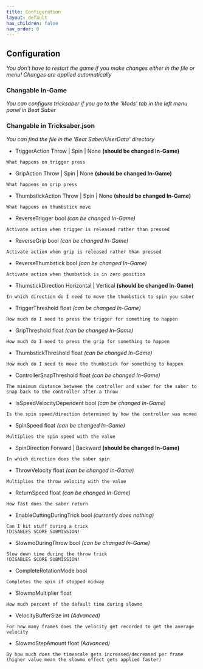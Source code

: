 ```yaml
---
title: Configuration
layout: default
has_children: false
nav_order: 0
---
```

## Configuration
*You don't have to restart the game if you make changes either in the file or menu! Changes are applied automatically*
### Changable In-Game
*You can configure tricksaber if you go to the 'Mods' tab in the left menu panel in Beat Saber*
### Changable in Tricksaber.json
*You can find the file in the 'Beat Saber/UserData' directory*
- TriggerAction <span class="variable-type enum">Throw | Spin | None</span> **(should be changed In-Game)**
```
What happens on trigger press
```
- GripAction <span class="variable-type enum">Throw | Spin | None</span> **(should be changed In-Game)**
```
What happens on grip press
```
- ThumbstickAction <span class="variable-type enum">Throw | Spin | None</span> **(should be changed In-Game)**
```
What happens on thumbstick move
```
- ReverseTrigger <span class="variable-type bool">bool</span> *(can be changed In-Game)*
```
Activate action when trigger is released rather than pressed
```
- ReverseGrip <span class="variable-type bool">bool</span> *(can be changed In-Game)*
```
Activate action when grip is released rather than pressed
```
- ReverseThumbstick <span class="variable-type bool">bool</span> *(can be changed In-Game)*
```
Activate action when thumbstick is in zero position
```
- ThumstickDirection <span class="variable-type enum">Horizontal | Vertical</span> **(should be changed In-Game)**
```
In which direction do I need to move the thumbstick to spin you saber
```
- TriggerThreshold <span class="variable-type float">float</span> *(can be changed In-Game)*
```
How much do I need to press the trigger for something to happen
```
- GripThreshold <span class="variable-type float">float</span> *(can be changed In-Game)*
```
How much do I need to press the grip for something to happen
```
- ThumbstickThreshold <span class="variable-type float">float</span> *(can be changed In-Game)*
```
How much do I need to move the thumbstick for something to happen
```
- ControllerSnapThreshold <span class="variable-type float">float</span> *(can be changed In-Game)*
```
The minimum distance between the controller and saber for the saber to snap back to the controller after a throw
```
- IsSpeedVelocityDependent <span class="variable-type bool">bool</span> *(can be changed In-Game)*
```
Is the spin speed/direction determined by how the controller was moved
```
- SpinSpeed <span class="variable-type float">float</span> *(can be changed In-Game)*
```
Multiplies the spin speed with the value
```
- SpinDirection <span class="variable-type enum">Forward | Backward</span> **(should be changed In-Game)**
```
In which direction does the saber spin
```
- ThrowVelocity <span class="variable-type float">float</span> *(can be changed In-Game)*
```
Multiplies the throw velocity with the value
```
- ReturnSpeed <span class="variable-type float">float</span> *(can be changed In-Game)*
```
How fast does the saber return
```
- EnableCuttingDuringTrick <span class="variable-type bool">bool</span> *(currently does nothing)*
```
Can I hit stuff during a trick
!DISABLES SCORE SUBMISSION!
```
- SlowmoDuringThrow <span class="variable-type bool">bool</span> *(can be changed In-Game)*
```
Slow down time during the throw trick
!DISABLES SCORE SUBMISSION!
```
- CompleteRotationMode <span class="variable-type bool">bool</span>
```
Completes the spin if stopped midway
```
- SlowmoMultiplier <span class="variable-type float">float</span>
```
How much percent of the default time during slowmo
```
- VelocityBufferSize <span class="variable-type int">int</span> *(Advanced)*
```
For how many frames does the velocity get recorded to get the average velocity
```
- SlowmoStepAmount <span class="variable-type float">float</span> *(Advanced)*
```
By how much does the timescale gets increased/decreased per frame (higher value mean the slowmo effect gets applied faster)
```